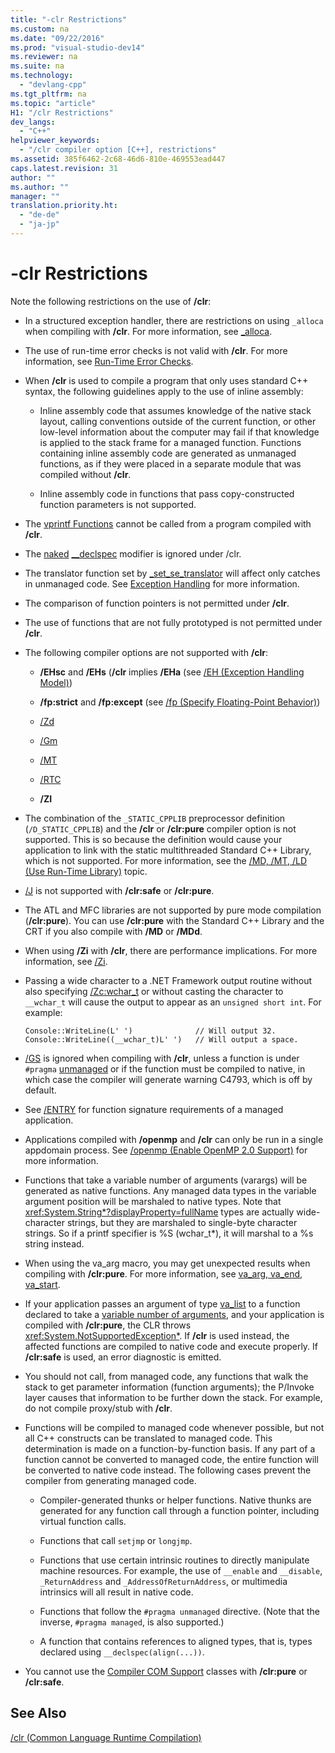 ```yaml
---
title: "-clr Restrictions"
ms.custom: na
ms.date: "09/22/2016"
ms.prod: "visual-studio-dev14"
ms.reviewer: na
ms.suite: na
ms.technology: 
  - "devlang-cpp"
ms.tgt_pltfrm: na
ms.topic: "article"
H1: "/clr Restrictions"
dev_langs: 
  - "C++"
helpviewer_keywords: 
  - "/clr compiler option [C++], restrictions"
ms.assetid: 385f6462-2c68-46d6-810e-469553ead447
caps.latest.revision: 31
author: ""
ms.author: ""
manager: ""
translation.priority.ht: 
  - "de-de"
  - "ja-jp"
---
```

# -clr Restrictions
Note the following restrictions on the use of **/clr**:  
  
-   In a structured exception handler, there are restrictions on using `_alloca` when compiling with **/clr**. For more information, see [_alloca](../vs140/_alloca.md).  
  
-   The use of run-time error checks is not valid with **/clr**. For more information, see [Run-Time Error Checks](../vs140/how-to--use-native-run-time-checks.md).  
  
-   When **/clr** is used to compile a program that only uses standard C++ syntax, the following guidelines apply to the use of inline assembly:  
  
    -   Inline assembly code that assumes knowledge of the native stack layout, calling conventions outside of the current function, or other low-level information about the computer may fail if that knowledge is applied to the stack frame for a managed function. Functions containing inline assembly code are generated as unmanaged functions, as if they were placed in a separate module that was compiled without **/clr**.  
  
    -   Inline assembly code in functions that pass copy-constructed function parameters is not supported.  
  
-   The [vprintf Functions](../vs140/vprintf-functions.md) cannot be called from a program compiled with **/clr**.  
  
-   The [naked](../vs140/naked--c---.md) [__declspec](../vs140/__declspec.md) modifier is ignored under /clr.  
  
-   The translator function set by [_set_se_translator](../vs140/_set_se_translator.md) will affect only catches in unmanaged code. See [Exception Handling](../vs140/exception-handling---c---component-extensions-.md) for more information.  
  
-   The comparison of function pointers is not permitted under **/clr**.  
  
-   The use of functions that are not fully prototyped is not permitted under **/clr**.  
  
-   The following compiler options are not supported with **/clr**:  
  
    -   **/EHsc** and **/EHs** (**/clr** implies **/EHa** (see [/EH (Exception Handling Model)](../vs140/-eh--exception-handling-model-.md))  
  
    -   **/fp:strict** and **/fp:except** (see [/fp (Specify Floating-Point Behavior)](../vs140/-fp--specify-floating-point-behavior-.md))  
  
    -   [/Zd](../vs140/-z7---zi---zi--debug-information-format-.md)  
  
    -   [/Gm](../vs140/-gm--enable-minimal-rebuild-.md)  
  
    -   [/MT](../vs140/-md---mt---ld--use-run-time-library-.md)  
  
    -   [/RTC](../vs140/-rtc--run-time-error-checks-.md)  
  
    -   **/ZI**  
  
-   The combination of the `_STATIC_CPPLIB` preprocessor definition (`/D_STATIC_CPPLIB`) and the **/clr** or **/clr:pure** compiler option is not supported. This is so because the definition would cause your application to link with the static multithreaded Standard C++ Library, which is not supported. For more information, see the [/MD, /MT, /LD (Use Run-Time Library)](../vs140/-md---mt---ld--use-run-time-library-.md) topic.  
  
-   [/J](../vs140/-j--default-char-type-is-unsigned-.md) is not supported with **/clr:safe** or **/clr:pure**.  
  
-   The ATL and MFC libraries are not supported by pure mode compilation (**/clr:pure**). You can use **/clr:pure** with the Standard C++ Library and the CRT if you also compile with **/MD** or **/MDd**.  
  
-   When using **/Zi** with **/clr**, there are performance implications. For more information, see [/Zi](../vs140/-z7---zi---zi--debug-information-format-.md).  
  
-   Passing a wide character to a .NET Framework output routine without also specifying [/Zc:wchar_t](../vs140/-zc-wchar_t--wchar_t-is-native-type-.md) or without casting the character to `__wchar_t` will cause the output to appear as an `unsigned short int`. For example:  
  
    ```  
    Console::WriteLine(L' ')              // Will output 32.  
    Console::WriteLine((__wchar_t)L' ')   // Will output a space.  
    ```  
  
-   [/GS](../vs140/-gs--buffer-security-check-.md) is ignored when compiling with **/clr**, unless a function is under `#pragma` [unmanaged](../vs140/managed--unmanaged.md) or if the function must be compiled to native, in which case the compiler will generate warning C4793, which is off by default.  
  
-   See [/ENTRY](../vs140/-entry--entry-point-symbol-.md) for function signature requirements of a managed application.  
  
-   Applications compiled with **/openmp** and **/clr** can only be run in a single appdomain process.  See [/openmp (Enable OpenMP 2.0 Support)](../vs140/-openmp--enable-openmp-2.0-support-.md) for more information.  
  
-   Functions that take a variable number of arguments (varargs) will be generated as native functions. Any managed data types in the variable argument position will be marshaled to native types. Note that <xref:System.String*?displayProperty=fullName> types are actually wide-character strings, but they are marshaled to single-byte character strings. So if a printf specifier is %S (wchar_t*), it will marshal to a %s string instead.  
  
-   When using the va_arg macro, you may get unexpected results when compiling with **/clr:pure**.  For more information, see [va_arg, va_end, va_start](../vs140/va_arg--va_copy--va_end--va_start.md).  
  
-   If your application passes an argument of type [va_list](../vs140/va_arg--va_copy--va_end--va_start.md) to a function declared to take a [variable number of arguments](../vs140/variable-argument-lists.md), and your application is compiled with **/clr:pure**, the CLR throws <xref:System.NotSupportedException*>. If **/clr**  is used instead, the affected functions are compiled to native code and execute properly. If **/clr:safe** is used, an error diagnostic is emitted.  
  
-   You should not call, from managed code, any functions that walk the stack to get parameter information (function arguments); the P/Invoke layer causes that information to be further down the stack.  For example, do not compile proxy/stub with **/clr**.  
  
-   Functions will be compiled to managed code whenever possible, but not all C++ constructs can be translated to managed code.  This determination is made on a function-by-function basis. If any part of a function cannot be converted to managed code, the entire function will be converted to native code instead. The following cases prevent the compiler from generating managed code.  
  
    -   Compiler-generated thunks or helper functions. Native thunks are generated for any function call through a function pointer, including virtual function calls.  
  
    -   Functions that call `setjmp` or `longjmp`.  
  
    -   Functions that use certain intrinsic routines to directly manipulate machine resources. For example, the use of `__enable` and `__disable`, `_ReturnAddress` and `_AddressOfReturnAddress`, or multimedia intrinsics will all result in native code.  
  
    -   Functions that follow the `#pragma unmanaged` directive. (Note that the inverse, `#pragma managed`, is also supported.)  
  
    -   A function that contains references to aligned types, that is, types declared using `__declspec(align(...))`.  
  
-   You cannot use the [Compiler COM Support](../vs140/compiler-com-support.md) classes with **/clr:pure** or **/clr:safe**.  
  
## See Also  
 [/clr (Common Language Runtime Compilation)](../vs140/-clr--common-language-runtime-compilation-.md)